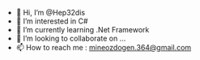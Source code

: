 - 👋 Hi, I’m @Hep32dis
- 👀 I’m interested in C# 
- 🌱 I’m currently learning .Net Framework
- 💞️ I’m looking to collaborate on ...
- 📫 How to reach me : mineozdogen.364@gmail.com

<!---
Hep32dis/Hep32dis is a ✨ special ✨ repository because its `README.md` (this file) appears on your GitHub profile.
You can click the Preview link to take a look at your changes.
--->
